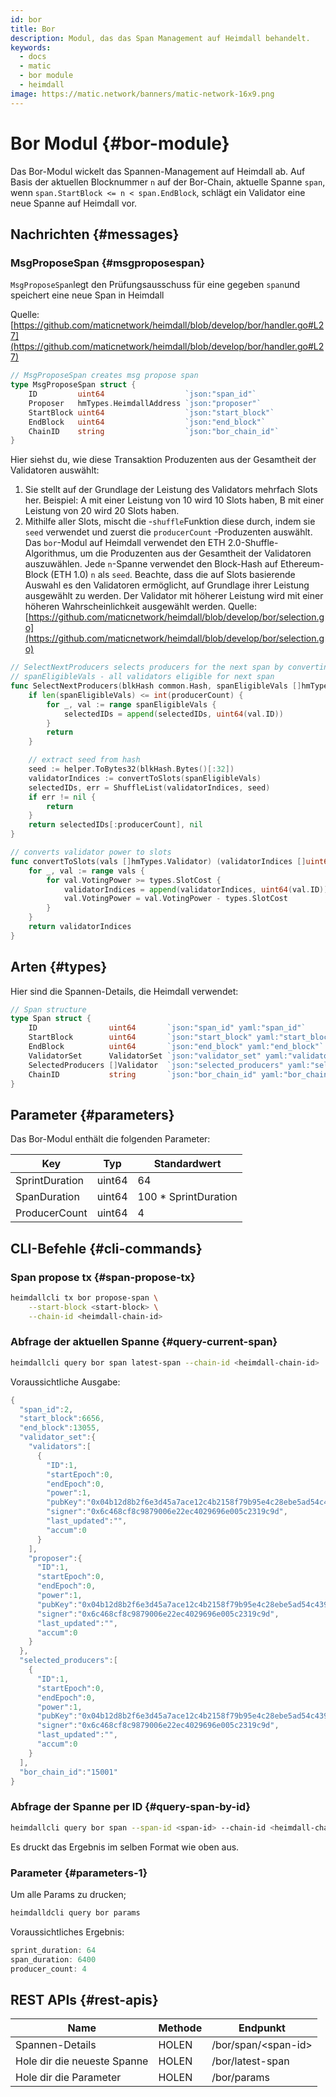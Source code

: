 ```yaml
---
id: bor
title: Bor
description: Modul, das das Span Management auf Heimdall behandelt.
keywords:
  - docs
  - matic
  - bor module
  - heimdall
image: https://matic.network/banners/matic-network-16x9.png
---
```


# Bor Modul {#bor-module}

Das Bor-Modul wickelt das Spannen-Management auf Heimdall ab. Auf Basis der aktuellen Blocknummer `n` auf der Bor-Chain, aktuelle Spanne `span`, wenn `span.StartBlock <= n < span.EndBlock`, schlägt ein Validator eine neue Spanne auf Heimdall vor.

## Nachrichten {#messages}

### MsgProposeSpan {#msgproposespan}

`MsgProposeSpan`legt den Prüfungsausschuss für eine gegeben `span`und speichert eine neue Span in Heimdall

Quelle:  [https://github.com/maticnetwork/heimdall/blob/develop/bor/handler.go#L27](https://github.com/maticnetwork/heimdall/blob/develop/bor/handler.go#L27)

```go
// MsgProposeSpan creates msg propose span
type MsgProposeSpan struct {
	ID         uint64                  `json:"span_id"`
	Proposer   hmTypes.HeimdallAddress `json:"proposer"`
	StartBlock uint64                  `json:"start_block"`
	EndBlock   uint64                  `json:"end_block"`
	ChainID    string                  `json:"bor_chain_id"`
}
```

Hier siehst du, wie diese Transaktion Produzenten aus der Gesamtheit der Validatoren auswählt:

1. Sie stellt auf der Grundlage der Leistung des Validators mehrfach Slots her. Beispiel: A mit einer Leistung von 10 wird 10 Slots haben, B mit einer Leistung von 20 wird 20 Slots haben.
2. Mithilfe aller Slots, mischt die -`shuffle`Funktion diese durch, indem sie `seed` verwendet und zuerst die `producerCount` -Produzenten auswählt.  Das `bor`-Modul auf Heimdall verwendet den ETH 2.0-Shuffle-Algorithmus, um die Produzenten aus der Gesamtheit der Validatoren auszuwählen. Jede `n`-Spanne verwendet den Block-Hash auf Ethereum-Block (ETH 1.0) `n`  als `seed`. Beachte, dass die auf Slots basierende Auswahl es den Validatoren ermöglicht, auf Grundlage ihrer Leistung ausgewählt zu werden. Der Validator mit höherer Leistung wird mit einer höheren Wahrscheinlichkeit ausgewählt werden. Quelle: [https://github.com/maticnetwork/heimdall/blob/develop/bor/selection.go](https://github.com/maticnetwork/heimdall/blob/develop/bor/selection.go)

```go
// SelectNextProducers selects producers for the next span by converting power to slots
// spanEligibleVals - all validators eligible for next span
func SelectNextProducers(blkHash common.Hash, spanEligibleVals []hmTypes.Validator, producerCount uint64) (selectedIDs []uint64, err error) {
	if len(spanEligibleVals) <= int(producerCount) {
		for _, val := range spanEligibleVals {
			selectedIDs = append(selectedIDs, uint64(val.ID))
		}
		return
	}

	// extract seed from hash
	seed := helper.ToBytes32(blkHash.Bytes()[:32])
	validatorIndices := convertToSlots(spanEligibleVals)
	selectedIDs, err = ShuffleList(validatorIndices, seed)
	if err != nil {
		return
	}
	return selectedIDs[:producerCount], nil
}

// converts validator power to slots
func convertToSlots(vals []hmTypes.Validator) (validatorIndices []uint64) {
	for _, val := range vals {
		for val.VotingPower >= types.SlotCost {
			validatorIndices = append(validatorIndices, uint64(val.ID))
			val.VotingPower = val.VotingPower - types.SlotCost
		}
	}
	return validatorIndices
}
```

## Arten {#types}

Hier sind die Spannen-Details, die Heimdall verwendet:

```go
// Span structure
type Span struct {
	ID                uint64       `json:"span_id" yaml:"span_id"`
	StartBlock        uint64       `json:"start_block" yaml:"start_block"`
	EndBlock          uint64       `json:"end_block" yaml:"end_block"`
	ValidatorSet      ValidatorSet `json:"validator_set" yaml:"validator_set"`
	SelectedProducers []Validator  `json:"selected_producers" yaml:"selected_producers"`
	ChainID           string       `json:"bor_chain_id" yaml:"bor_chain_id"`
}
```

## Parameter {#parameters}

Das Bor-Modul enthält die folgenden Parameter:

| Key | Typ | Standardwert |
|----------------------|------|------------------|
| SprintDuration | uint64 | 64 |
| SpanDuration | uint64 | 100 * SprintDuration |
| ProducerCount | uint64 | 4 |


## CLI-Befehle {#cli-commands}

### Span propose tx {#span-propose-tx}

```bash
heimdallcli tx bor propose-span \
	--start-block <start-block> \
	--chain-id <heimdall-chain-id>
```

### Abfrage der aktuellen Spanne {#query-current-span}

```bash
heimdallcli query bor span latest-span --chain-id <heimdall-chain-id>
```

Voraussichtliche Ausgabe:

```go
{
  "span_id":2,
  "start_block":6656,
  "end_block":13055,
  "validator_set":{
    "validators":[
      {
        "ID":1,
        "startEpoch":0,
        "endEpoch":0,
        "power":1,
        "pubKey":"0x04b12d8b2f6e3d45a7ace12c4b2158f79b95e4c28ebe5ad54c439be9431d7fc9dc1164210bf6a5c3b8523528b931e772c86a307e8cff4b725e6b4a77d21417bf19",
        "signer":"0x6c468cf8c9879006e22ec4029696e005c2319c9d",
        "last_updated":"",
        "accum":0
      }
    ],
    "proposer":{
      "ID":1,
      "startEpoch":0,
      "endEpoch":0,
      "power":1,
      "pubKey":"0x04b12d8b2f6e3d45a7ace12c4b2158f79b95e4c28ebe5ad54c439be9431d7fc9dc1164210bf6a5c3b8523528b931e772c86a307e8cff4b725e6b4a77d21417bf19",
      "signer":"0x6c468cf8c9879006e22ec4029696e005c2319c9d",
      "last_updated":"",
      "accum":0
    }
  },
  "selected_producers":[
    {
      "ID":1,
      "startEpoch":0,
      "endEpoch":0,
      "power":1,
      "pubKey":"0x04b12d8b2f6e3d45a7ace12c4b2158f79b95e4c28ebe5ad54c439be9431d7fc9dc1164210bf6a5c3b8523528b931e772c86a307e8cff4b725e6b4a77d21417bf19",
      "signer":"0x6c468cf8c9879006e22ec4029696e005c2319c9d",
      "last_updated":"",
      "accum":0
    }
  ],
  "bor_chain_id":"15001"
}
```

### Abfrage der Spanne per ID {#query-span-by-id}

```bash
heimdallcli query bor span --span-id <span-id> --chain-id <heimdall-chain-id>
```

Es druckt das Ergebnis im selben Format wie oben aus.

### Parameter {#parameters-1}

Um alle Params zu drucken;

```go
heimdalldcli query bor params
```

Voraussichtliches Ergebnis:

```go
sprint_duration: 64
span_duration: 6400
producer_count: 4
```

## REST APIs {#rest-apis}

| Name | Methode | Endpunkt |
|----------------------|------|------------------|
| Spannen-Details | HOLEN | /bor/span/<span-id\> |
| Hole dir die neueste Spanne | HOLEN | /bor/latest-span |
| Hole dir die Parameter | HOLEN | /bor/params |

